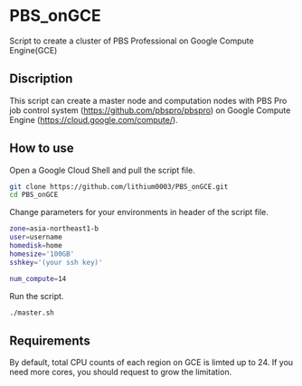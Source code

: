 # PBS_onGCE
Script to create a cluster of PBS Professional on Google Compute Engine(GCE)

## Discription
This script can create a master node and computation nodes with PBS Pro job control system (https://github.com/pbspro/pbspro) on Google Compute Engine (https://cloud.google.com/compute/).

## How to use
Open a Google Cloud Shell and pull the script file.
```bash
git clone https://github.com/lithium0003/PBS_onGCE.git
cd PBS_onGCE
```
Change parameters for your environments in header of the script file. 
```bash
zone=asia-northeast1-b
user=username
homedisk=home
homesize='100GB'
sshkey='(your ssh key)'

num_compute=14
```
Run the script.
```bash
./master.sh
```
## Requirements
By default, total CPU counts of each region on GCE is limted up to 24. If you need more cores, you should request to grow the limitation.

